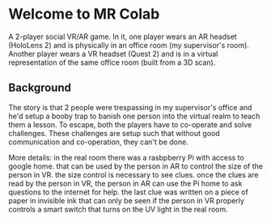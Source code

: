 # Welcome to MR Colab 

A 2-player social VR/AR game. 
In it, one player wears an AR headset (HoloLens 2) and is physically in an office room (my supervisor's room). 
Another player wears a VR headset (Quest 2) and is in a virtual representation of the same office room (built from a 3D scan). 


## Background 

The story is that 2 people were trespassing in my supervisor's office and he'd setup a booby trap to banish one person into the virtual realm to teach them a lesson. 
To escape, both the players have to co-operate and solve challenges. These challenges are setup such that without good communication and co-operation, they can't be done. 


More details: in the real room there was a rasbpberry Pi with access to google home. that can be used by the person in AR to control the size of the person in VR. the size control is necessary to see clues. 
once the clues are read by the person in VR, the person in AR can use the Pi home to ask questions to the internet for help. 
the last clue was written on a piece of paper in invisible ink that can only be seen if the person in VR properly controls a smart switch that turns on the UV light in the real room.

